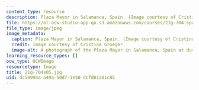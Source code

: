 ```yaml
---
content_type: resource
description: Plaza Mayor in Salamanca, Spain. (Image courtesy of Cristina Groeger.)
file: https://ol-ocw-studio-app-qa.s3.amazonaws.com/courses/21g-704-spanish-iv-spring-2005/dc54994aa49a50d71e50dcfd01a81c85_21g-704s05.jpg
file_type: image/jpeg
image_metadata:
  caption: Plaza Mayor in Salamanca, Spain. (Image courtesy of Cristina Groeger.)
  credit: Image courtesy of Cristina Groeger.
  image-alt: A photograph of the Plaza Mayor in Salamanca, Spain at dusk.
learning_resource_types: []
ocw_type: OCWImage
resourcetype: Image
title: 21g-704s05.jpg
uid: dc54994a-a49a-50d7-1e50-dcfd01a81c85
---
```

